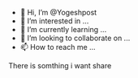 - 👋 Hi, I’m @Yogeshpost
- 👀 I’m interested in ...
- 🌱 I’m currently learning ...
- 💞️ I’m looking to collaborate on ...
- 📫 How to reach me ...

<!---
Yogeshpost/Yogeshpost is a ✨ special ✨ repository because its `README.md` (this file) appears on your GitHub profile.
You can click the Preview link to take a look at your changes.
--->
There is somthing i want share 
